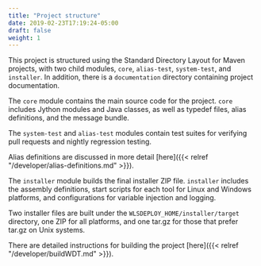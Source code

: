```yaml
---
title: "Project structure"
date: 2019-02-23T17:19:24-05:00
draft: false
weight: 1
---
```


This project is structured using the Standard Directory Layout for Maven projects, with two child modules, `core`, `alias-test`, `system-test`, and `installer`. In addition, there is a `documentation` directory containing project documentation.

The `core` module contains the main source code for the project. `core` includes Jython modules and Java classes, as well as typedef files, alias definitions, and the message bundle.

The `system-test` and `alias-test` modules contain test suites for verifying pull requests and nightly regression testing.

Alias definitions are discussed in more detail [here]({{< relref "/developer/alias-definitions.md" >}}).

The `installer` module builds the final installer ZIP file. `installer` includes the assembly definitions, start scripts for each tool for Linux and Windows platforms, and configurations for variable injection and logging.

Two installer files are built under the `WLSDEPLOY_HOME/installer/target` directory, one ZIP for all platforms, and one tar.gz for those that prefer tar.gz on Unix systems.

There are detailed instructions for building the project [here]({{< relref "/developer/buildWDT.md" >}}).
